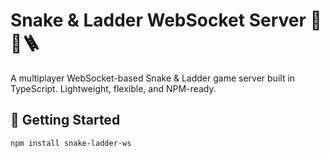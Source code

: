 # Snake & Ladder WebSocket Server 🎲🐍🪜

A multiplayer WebSocket-based Snake & Ladder game server built in TypeScript. Lightweight, flexible, and NPM-ready.

## 🚀 Getting Started

```bash
npm install snake-ladder-ws

